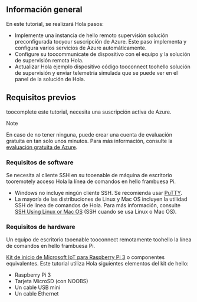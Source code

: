 ## <a name="overview"></a>Información general

En este tutorial, se realizará Hola pasos:

- Implemente una instancia de hello remoto supervisión solución preconfigurada tooyour suscripción de Azure. Este paso implementa y configura varios servicios de Azure automáticamente.
- Configure su toocommunicate de dispositivo con el equipo y la solución de supervisión remota Hola.
- Actualizar Hola ejemplo dispositivo código tooconnect toohello solución de supervisión y enviar telemetría simulada que se puede ver en el panel de la solución de Hola.

## <a name="prerequisites"></a>Requisitos previos

toocomplete este tutorial, necesita una suscripción activa de Azure.

> [!NOTE]
> En caso de no tener ninguna, puede crear una cuenta de evaluación gratuita en tan solo unos minutos. Para más información, consulte la [evaluación gratuita de Azure][lnk-free-trial].

### <a name="required-software"></a>Requisitos de software

Se necesita al cliente SSH en su tooenable de máquina de escritorio tooremotely acceso Hola la línea de comandos en hello frambuesa Pi.

- Windows no incluye ningún cliente SSH. Se recomienda usar [PuTTY](http://www.putty.org/).
- La mayoría de las distribuciones de Linux y Mac OS incluyen la utilidad SSH de línea de comandos de Hola. Para más información, consulte [SSH Using Linux or Mac OS](https://www.raspberrypi.org/documentation/remote-access/ssh/unix.md) (SSH cuando se usa Linux o Mac OS).

### <a name="required-hardware"></a>Requisitos de hardware

Un equipo de escritorio tooenable tooconnect remotamente toohello la línea de comandos en hello frambuesa Pi.

[Kit de inicio de Microsoft IoT para Raspberry Pi 3][lnk-starter-kits] o componentes equivalentes. Este tutorial utiliza Hola siguientes elementos del kit de hello:

- Raspberry Pi 3
- Tarjeta MicroSD (con NOOBS)
- Un cable USB mini
- Un cable Ethernet

[lnk-starter-kits]: https://azure.microsoft.com/develop/iot/starter-kits/
[lnk-free-trial]: http://azure.microsoft.com/pricing/free-trial/